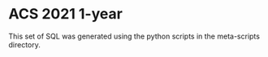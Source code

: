 ACS 2021 1-year
===============

This set of SQL was generated using the python scripts in the meta-scripts
directory.
